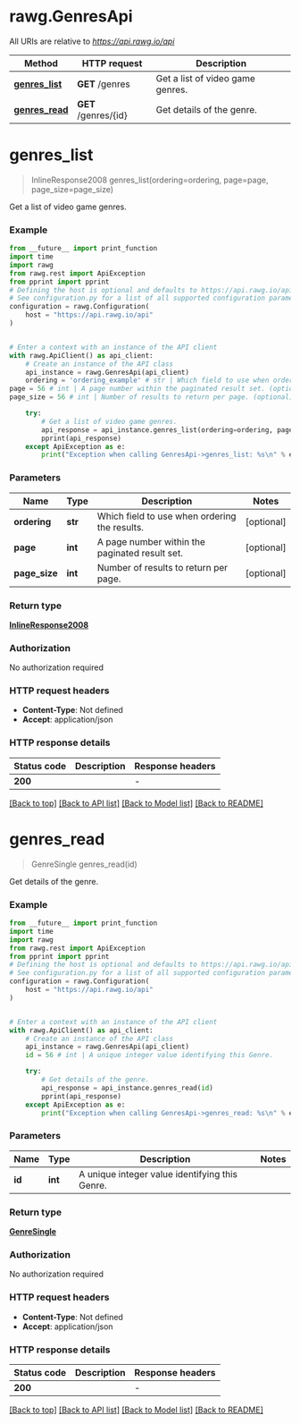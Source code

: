 # rawg.GenresApi

All URIs are relative to *https://api.rawg.io/api*

Method | HTTP request | Description
------------- | ------------- | -------------
[**genres_list**](GenresApi.md#genres_list) | **GET** /genres | Get a list of video game genres.
[**genres_read**](GenresApi.md#genres_read) | **GET** /genres/{id} | Get details of the genre.


# **genres_list**
> InlineResponse2008 genres_list(ordering=ordering, page=page, page_size=page_size)

Get a list of video game genres.

### Example

```python
from __future__ import print_function
import time
import rawg
from rawg.rest import ApiException
from pprint import pprint
# Defining the host is optional and defaults to https://api.rawg.io/api
# See configuration.py for a list of all supported configuration parameters.
configuration = rawg.Configuration(
    host = "https://api.rawg.io/api"
)


# Enter a context with an instance of the API client
with rawg.ApiClient() as api_client:
    # Create an instance of the API class
    api_instance = rawg.GenresApi(api_client)
    ordering = 'ordering_example' # str | Which field to use when ordering the results. (optional)
page = 56 # int | A page number within the paginated result set. (optional)
page_size = 56 # int | Number of results to return per page. (optional)

    try:
        # Get a list of video game genres.
        api_response = api_instance.genres_list(ordering=ordering, page=page, page_size=page_size)
        pprint(api_response)
    except ApiException as e:
        print("Exception when calling GenresApi->genres_list: %s\n" % e)
```

### Parameters

Name | Type | Description  | Notes
------------- | ------------- | ------------- | -------------
 **ordering** | **str**| Which field to use when ordering the results. | [optional] 
 **page** | **int**| A page number within the paginated result set. | [optional] 
 **page_size** | **int**| Number of results to return per page. | [optional] 

### Return type

[**InlineResponse2008**](InlineResponse2008.md)

### Authorization

No authorization required

### HTTP request headers

 - **Content-Type**: Not defined
 - **Accept**: application/json

### HTTP response details
| Status code | Description | Response headers |
|-------------|-------------|------------------|
**200** |  |  -  |

[[Back to top]](#) [[Back to API list]](../README.md#documentation-for-api-endpoints) [[Back to Model list]](../README.md#documentation-for-models) [[Back to README]](../README.md)

# **genres_read**
> GenreSingle genres_read(id)

Get details of the genre.

### Example

```python
from __future__ import print_function
import time
import rawg
from rawg.rest import ApiException
from pprint import pprint
# Defining the host is optional and defaults to https://api.rawg.io/api
# See configuration.py for a list of all supported configuration parameters.
configuration = rawg.Configuration(
    host = "https://api.rawg.io/api"
)


# Enter a context with an instance of the API client
with rawg.ApiClient() as api_client:
    # Create an instance of the API class
    api_instance = rawg.GenresApi(api_client)
    id = 56 # int | A unique integer value identifying this Genre.

    try:
        # Get details of the genre.
        api_response = api_instance.genres_read(id)
        pprint(api_response)
    except ApiException as e:
        print("Exception when calling GenresApi->genres_read: %s\n" % e)
```

### Parameters

Name | Type | Description  | Notes
------------- | ------------- | ------------- | -------------
 **id** | **int**| A unique integer value identifying this Genre. | 

### Return type

[**GenreSingle**](GenreSingle.md)

### Authorization

No authorization required

### HTTP request headers

 - **Content-Type**: Not defined
 - **Accept**: application/json

### HTTP response details
| Status code | Description | Response headers |
|-------------|-------------|------------------|
**200** |  |  -  |

[[Back to top]](#) [[Back to API list]](../README.md#documentation-for-api-endpoints) [[Back to Model list]](../README.md#documentation-for-models) [[Back to README]](../README.md)

